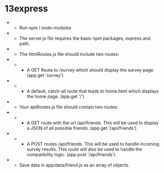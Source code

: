 # 13express

* * Run npm i node-modules

* * The server.js file requires the basic npm packages, express and path.

* * The  htmlRoutes.js file should include two routes:

* * * A GET Route to /survey which should display the survey page (app.get 'survey')

* * * A default, catch-all route that leads to home.html which displays the home page. (app.get '/')

* * Your apiRoutes.js file should contain two routes:

* * * A GET route with the url /api/friends. This will be used to display a JSON of all possible friends. (app.get '/api/friends')

* * * A POST routes /api/friends. This will be used to handle incoming survey results. This route will also be used to handle the compatibility logic. (app.post '/api/friends')

* * Save data in app/data/friend.js as an array of objects.
